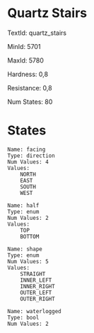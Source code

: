 # Quartz Stairs

TextId: quartz_stairs

MinId: 5701

MaxId: 5780

Hardness: 0,8

Resistance: 0,8


Num States: 80

# States
```
Name: facing
Type: direction
Num Values: 4
Values:
    NORTH
    EAST
    SOUTH
    WEST

Name: half
Type: enum
Num Values: 2
Values:
    TOP
    BOTTOM

Name: shape
Type: enum
Num Values: 5
Values:
    STRAIGHT
    INNER_LEFT
    INNER_RIGHT
    OUTER_LEFT
    OUTER_RIGHT

Name: waterlogged
Type: bool
Num Values: 2
```
